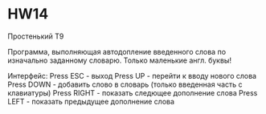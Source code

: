 # HW14
Простенький Т9

Программа, выполняющая автодопление введенного слова по изначально заданному словарю. Только маленькие англ. буквы!

Интерфейс:
Press ESC - выход
Press UP - перейти к вводу нового слова
Press DOWN - добавить слово в словарь (только введенная часть с клавиатуры)
Press RIGHT - показать следющее дополнение слова
Press LEFT - показать предыдущее дополнение слова
